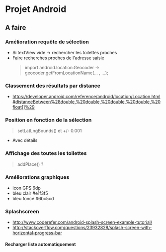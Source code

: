 # Projet Android

## A faire

### Amélioration requête de sélection
- Si textView vide -> rechercher les toilettes proches
- Faire recherches proches de l'adresse saisie
    > import android.location.Geocoder -> geocoder.getFromLocationName(... , ...);

### Classement des résultats par distance
- https://developer.android.com/reference/android/location/Location.html#distanceBetween%28double,%20double,%20double,%20double,%20float[]%29

### Position en fonction de la sélection
> setLatLngBounds() et +/- 0.001
- Avec détails

### Affichage des toutes les toilettes
> addPlace() ?

### Améliorations graphiques
- icon GPS 6dp
- bleu clair #e1f3f5
- bleu foncé #6bc5cd

### Splashscreen
- http://www.coderefer.com/android-splash-screen-example-tutorial/
- http://stackoverflow.com/questions/23932828/splash-screen-with-horizontal-progress-bar

#### Recharger liste automatiquement
